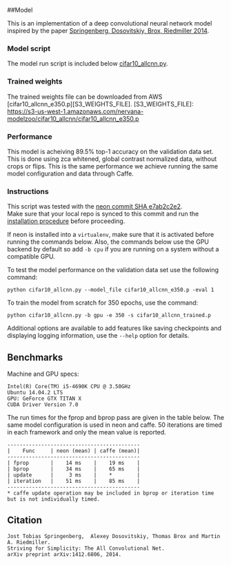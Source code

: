 ##Model

This is an implementation of a deep convolutional neural network model inspired by the paper 
[Springenberg, Dosovitskiy, Brox, Riedmiller 2014](http://arxiv.org/abs/1412.6806). 

### Model script
The model run script is included below [cifar10_allcnn.py](./cifar10_allcnn.py).

### Trained weights
The trained weights file can be downloaded from AWS 
[cifar10_allcnn_e350.p][S3_WEIGHTS_FILE].
[S3_WEIGHTS_FILE]: https://s3-us-west-1.amazonaws.com/nervana-modelzoo/cifar10_allcnn/cifar10_allcnn_e350.p

### Performance
This model is acheiving 89.5% top-1 accuracy on the validation data set.  This is done using zca whitened, 
global contrast normalized data, without crops or flips.  This is the same performance we achieve running the 
same model configuration and data through Caffe.  

### Instructions
This script was tested with the 
[neon commit SHA e7ab2c2e2](https://github.com/NervanaSystems/neon/commit/e7ab2c2e27f113a4d36d17ba8c79546faed7d916).  
Make sure that your local repo is synced to this commit and run the 
[installation procedure](http://neon.nervanasys.com/docs/latest/installation.html) before proceeding.


If neon is installed into a `virtualenv`, make sure that it is activated before running the commands below.  Also, the commands below use the GPU backend by default so add `-b cpu` if you are running on a system without a compatible GPU.


To test the model performance on the validation data set use the following command:
```
python cifar10_allcnn.py --model_file cifar10_allcnn_e350.p -eval 1
```

To train the model from scratch for 350 epochs, use the command:
```
python cifar10_allcnn.py -b gpu -e 350 -s cifar10_allcnn_trained.p
```

Additional options are available to add features like saving checkpoints and displaying logging information, 
use the `--help` option for details.


## Benchmarks

Machine and GPU specs:
```
Intel(R) Core(TM) i5-4690K CPU @ 3.50GHz
Ubuntu 14.04.2 LTS
GPU: GeForce GTX TITAN X
CUDA Driver Version 7.0
```

The run times for the fprop and bprop pass are given in the table below.  The same model configuration is used in neon and caffe.  50 iterations are timed in each framework and only the mean value is reported. 


```
-------------------------------------------
|    Func     | neon (mean) | caffe (mean)|
-------------------------------------------
| fprop       |    14 ms    |    19 ms    |
| bprop       |    34 ms    |    65 ms    |
| update      |     3 ms    |    *        | 
| iteration   |    51 ms    |    85 ms    |
-------------------------------------------
* caffe update operation may be included in bprop or iteration time but is not individually timed.
```


## Citation

```
Jost Tobias Springenberg,  Alexey Dosovitskiy, Thomas Brox and Martin A. Riedmiller. 
Striving for Simplicity: The All Convolutional Net. 
arXiv preprint arXiv:1412.6806, 2014.
```
